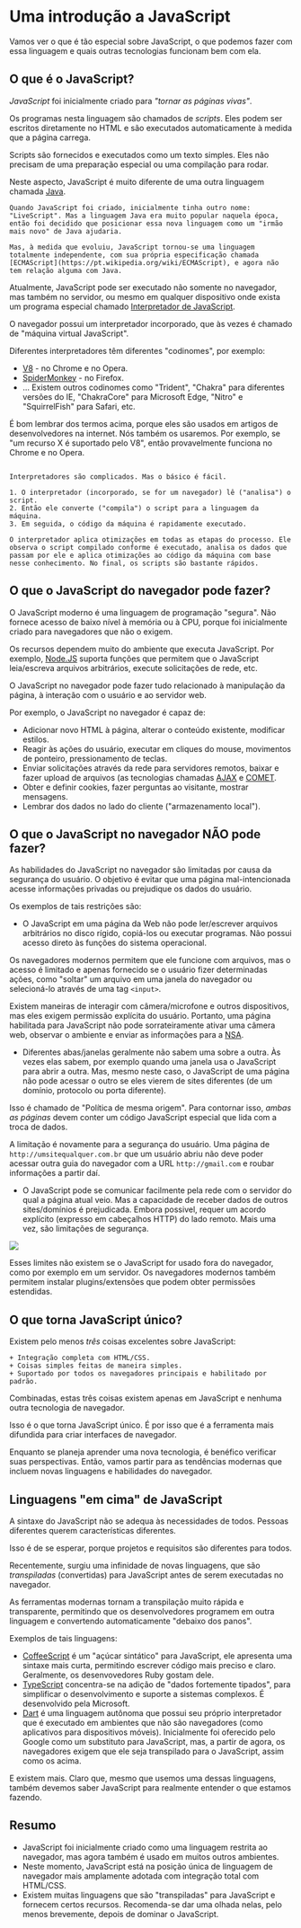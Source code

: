 # Uma introdução a JavaScript

Vamos ver o que é tão especial sobre JavaScript, o que podemos fazer com essa linguagem e quais outras tecnologias funcionam bem com ela.

## O que é o JavaScript?

*JavaScript* foi inicialmente criado para *"tornar as páginas vivas"*.

Os programas nesta linguagem são chamados de *scripts*. Eles podem ser escritos diretamente no HTML e são executados automaticamente à medida que a página carrega.

Scripts são fornecidos e executados como um texto simples. Eles não precisam de uma preparação especial ou uma compilação para rodar.

Neste aspecto, JavaScript é muito diferente de uma outra linguagem chamada [Java](http://pt.wikipedia.org/wiki/Java_(linguagem_de_programação)).

```smart header="Por que <u>Java</u>Script?"
Quando JavaScript foi criado, inicialmente tinha outro nome: "LiveScript". Mas a linguagem Java era muito popular naquela época, então foi decidido que posicionar essa nova linguagem como um "irmão mais novo" de Java ajudaria.

Mas, à medida que evoluiu, JavaScript tornou-se uma linguagem totalmente independente, com sua própria especificação chamada [ECMAScript](https://pt.wikipedia.org/wiki/ECMAScript), e agora não tem relação alguma com Java.
```

Atualmente, JavaScript pode ser executado não somente no navegador, mas também no servidor, ou mesmo em qualquer dispositivo onde exista um programa especial chamado [Interpretador de JavaScript](https://pt.wikipedia.org/wiki/Interpretador_de_JavaScript).

O navegador possui um interpretador incorporado, que às vezes é chamado de "máquina virtual JavaScript".

Diferentes interpretadores têm diferentes "codinomes", por exemplo:

- [V8](https://pt.wikipedia.org/wiki/V8_(JavaScript)) - no Chrome e no Opera.
- [SpiderMonkey](https://en.wikipedia.org/wiki/SpiderMonkey) - no Firefox.
- ... Existem outros codinomes como "Trident", "Chakra" para diferentes versões do IE, "ChakraCore" para Microsoft Edge, "Nitro" e "SquirrelFish" para Safari, etc.

É bom lembrar dos termos acima, porque eles são usados ​​em artigos de desenvolvedores na internet. Nós também os usaremos. Por exemplo, se "um recurso X é suportado pelo V8", então provavelmente funciona no Chrome e no Opera.

```smart header="Como funcionam os interpretadores?"

Interpretadores são complicados. Mas o básico é fácil.

1. O interpretador (incorporado, se for um navegador) lê ("analisa") o script.
2. Então ele converte ("compila") o script para a linguagem da máquina.
3. Em seguida, o código da máquina é rapidamente executado.

O interpretador aplica otimizações em todas as etapas do processo. Ele observa o script compilado conforme é executado, analisa os dados que passam por ele e aplica otimizações ao código da máquina com base nesse conhecimento. No final, os scripts são bastante rápidos.
```

## O que o JavaScript do navegador pode fazer?

O JavaScript moderno é uma linguagem de programação "segura". Não fornece acesso de baixo nível à memória ou à CPU, porque foi inicialmente criado para navegadores que não o exigem.

Os recursos dependem muito do ambiente que executa JavaScript. Por exemplo, [Node.JS](https://pt.wikipedia.org/wiki/Node.js) suporta funções que permitem que o JavaScript leia/escreva arquivos arbitrários, execute solicitações de rede, etc.

O JavaScript no navegador pode fazer tudo relacionado à manipulação da página, à interação com o usuário e ao servidor web.

Por exemplo, o JavaScript no navegador é capaz de:

- Adicionar novo HTML à página, alterar o conteúdo existente, modificar estilos.
- Reagir às ações do usuário, executar em cliques do mouse, movimentos de ponteiro, pressionamento de teclas.
- Enviar solicitações através da rede para servidores remotos, baixar e fazer upload de arquivos (as tecnologias chamadas [AJAX](https://pt.wikipedia.org/wiki/AJAX_(programação)) e [COMET](https://pt.wikipedia.org/wiki/Comet_(programação)).
- Obter e definir cookies, fazer perguntas ao visitante, mostrar mensagens.
- Lembrar dos dados no lado do cliente ("armazenamento local").

## O que o JavaScript no navegador NÃO pode fazer?

As habilidades do JavaScript no navegador são limitadas por causa da segurança do usuário. O objetivo é evitar que uma página mal-intencionada acesse informações privadas ou prejudique os dados do usuário.

Os exemplos de tais restrições são:

- O JavaScript em uma página da Web não pode ler/escrever arquivos arbitrários no disco rígido, copiá-los ou executar programas. Não possui acesso direto às funções do sistema operacional.

Os navegadores modernos permitem que ele funcione com arquivos, mas o acesso é limitado e apenas fornecido se o usuário fizer determinadas ações, como "soltar" um arquivo em uma janela do navegador ou selecioná-lo através de uma tag `<input>`.

Existem maneiras de interagir com câmera/microfone e outros dispositivos, mas eles exigem permissão explícita do usuário. Portanto, uma página habilitada para JavaScript não pode sorrateiramente ativar uma câmera web, observar o ambiente e enviar as informações para a [NSA](https://pt.wikipedia.org/wiki/Agência_de_Segurança_Nacional).
- Diferentes abas/janelas geralmente não sabem uma sobre a outra. Às vezes elas sabem, por exemplo quando uma janela usa o JavaScript para abrir a outra. Mas, mesmo neste caso, o JavaScript de uma página não pode acessar o outro se eles vierem de sites diferentes (de um domínio, protocolo ou porta diferente).

Isso é chamado de "Política de mesma origem". Para contornar isso, *ambas as páginas* devem conter um código JavaScript especial que lida com a troca de dados.

A limitação é novamente para a segurança do usuário. Uma página de `http://umsitequalquer.com.br` que um usuário abriu não deve poder acessar outra guia do navegador com a URL `http://gmail.com` e roubar informações a partir daí.

- O JavaScript pode se comunicar facilmente pela rede com o servidor do qual a página atual veio. Mas a capacidade de receber dados de outros sites/domínios é prejudicada. Embora possivel, requer um acordo explícito (expresso em cabeçalhos HTTP) do lado remoto. Mais uma vez, são limitações de segurança.

![](limitations.png)

Esses limites não existem se o JavaScript for usado fora do navegador, como por exemplo em um servidor. Os navegadores modernos também permitem instalar plugins/extensões que podem obter permissões estendidas.

## O que torna JavaScript único?

Existem pelo menos *três* coisas excelentes sobre JavaScript:

```comparar
+ Integração completa com HTML/CSS.
+ Coisas simples feitas de maneira simples.
+ Suportado por todos os navegadores principais e habilitado por padrão.
```

Combinadas, estas três coisas existem apenas em JavaScript e nenhuma outra tecnologia de navegador.

Isso é o que torna JavaScript único. É por isso que é a ferramenta mais difundida para criar interfaces de navegador.

Enquanto se planeja aprender uma nova tecnologia, é benéfico verificar suas perspectivas. Então, vamos partir para as tendências modernas que incluem novas linguagens e habilidades do navegador.


## Linguagens "em cima" de JavaScript

A sintaxe do JavaScript não se adequa às necessidades de todos. Pessoas diferentes querem características diferentes.

Isso é de se esperar, porque projetos e requisitos são diferentes para todos.

Recentemente, surgiu uma infinidade de novas linguagens, que são *transpiladas* (convertidas) para JavaScript antes de serem executadas no navegador.

As ferramentas modernas tornam a transpilação muito rápida e transparente, permitindo que os desenvolvedores programem em outra linguagem e convertendo automaticamente "debaixo dos panos".

Exemplos de tais linguagens:

- [CoffeeScript](http://coffeescript.org/) é um "açúcar sintático" para JavaScript, ele apresenta uma sintaxe mais curta, permitindo escrever código mais preciso e claro. Geralmente, os desenvovedores Ruby gostam dele.
- [TypeScript](http://www.typescriptlang.org/) concentra-se na adição de "dados fortemente tipados", para simplificar o desenvolvimento e suporte a sistemas complexos. É desenvolvido pela Microsoft.
- [Dart](https://www.dartlang.org/) é uma linguagem autônoma que possui seu próprio interpretador que é executado em ambientes que não são navegadores (como aplicativos para dispositivos móveis). Inicialmente foi oferecido pelo Google como um substituto para JavaScript, mas, a partir de agora, os navegadores exigem que ele seja transpilado para o JavaScript, assim como os acima.

E existem mais. Claro que, mesmo que usemos uma dessas linguagens, também devemos saber JavaScript para realmente entender o que estamos fazendo.

## Resumo

- JavaScript foi inicialmente criado como uma linguagem restrita ao navegador, mas agora também é usado em muitos outros ambientes.
- Neste momento, JavaScript está na posição única de linguagem de navegador mais amplamente adotada com integração total com HTML/CSS.
- Existem muitas linguagens que são "transpiladas" para JavaScript e fornecem certos recursos. Recomenda-se dar uma olhada nelas, pelo menos brevemente, depois de dominar o JavaScript.
